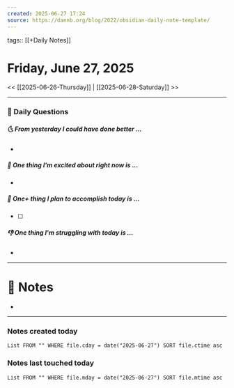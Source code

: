 ```yaml
---
created: 2025-06-27 17:24
source: https://dannb.org/blog/2022/obsidian-daily-note-template/
---
```

tags:: [[+Daily Notes]]

# Friday, June 27, 2025

<< [[2025-06-26-Thursday]] | [[2025-06-28-Saturday]] >>

---
### 📅 Daily Questions
##### 🌜 From yesterday I could have done better … 
- 

##### 🙌 One thing I'm excited about right now is …
- 

##### 🚀 One+ thing I plan to accomplish today is …
- [ ] 

##### 👎 One thing I'm struggling with today is …
- 

---
# 📝 Notes
- 

---
### Notes created today
```dataview
List FROM "" WHERE file.cday = date("2025-06-27") SORT file.ctime asc
```

### Notes last touched today
```dataview
List FROM "" WHERE file.mday = date("2025-06-27") SORT file.mtime asc
```

